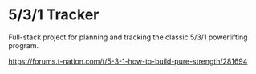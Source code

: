 # 5/3/1 Tracker

Full-stack project for planning and tracking the classic 5/3/1 powerlifting program.

https://forums.t-nation.com/t/5-3-1-how-to-build-pure-strength/281694
